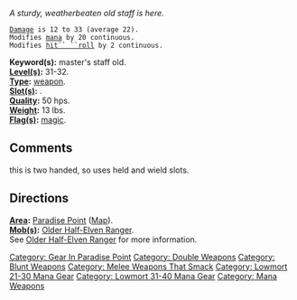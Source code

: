 *A sturdy, weatherbeaten old staff is here.*

[`Damage`](Melee_Weapon_Values.md "wikilink")` is 12 to 33 (average 22).`  
`Modifies `[`mana`](Mana_Points.md "wikilink")` by 20 continuous.`  
`Modifies `[`hit`` ``roll`](Hit_Roll.md "wikilink")` by 2 continuous.`

**Keyword(s):** master's staff old.  
**[Level(s)](Object_Level.md "wikilink"):** 31-32.  
**[Type](:Category:_Object_Types.md "wikilink"):**
[weapon](:Category:_Melee_Weapons.md "wikilink").  
**[Slot(s)](Object_Slots.md "wikilink"):** <wielded>.  
**[Quality](Object_Quality.md "wikilink"):** 50 hps.  
**[Weight](Object_Weight.md "wikilink"):** 13 lbs.  
**[Flag(s)](:Category:_Object_Flags.md "wikilink"):**
[magic](Magic_Flag.md "wikilink").  

## Comments

this is two handed, so uses held and wield slots.

## Directions

**[Area](:Category:_Areas.md "wikilink"):** [Paradise
Point](:Category:_Paradise_Point.md "wikilink")
([Map](Paradise_Point_Map.md "wikilink")).  
**[Mob(s)](:Category:_Mobs.md "wikilink"):** [Older Half-Elven
Ranger](Older_Half-Elven_Ranger "wikilink").  
See [Older Half-Elven Ranger](Older_Half-Elven_Ranger "wikilink") for
more information.  

[Category: Gear In Paradise
Point](Category:_Gear_In_Paradise_Point "wikilink") [Category: Double
Weapons](Category:_Double_Weapons "wikilink") [Category: Blunt
Weapons](Category:_Blunt_Weapons "wikilink") [Category: Melee Weapons
That Smack](Category:_Melee_Weapons_That_Smack "wikilink") [Category:
Lowmort 21-30 Mana Gear](Category:_Lowmort_21-30_Mana_Gear "wikilink")
[Category: Lowmort 31-40 Mana
Gear](Category:_Lowmort_31-40_Mana_Gear "wikilink") [Category: Mana
Weapons](Category:_Mana_Weapons "wikilink")
